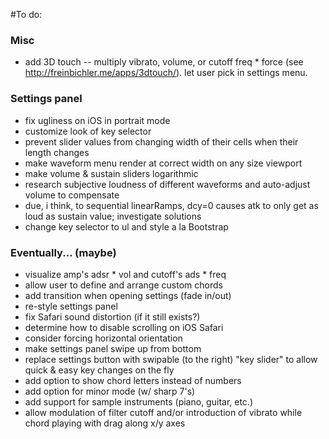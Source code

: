 #To do:

### Misc
* add 3D touch -- multiply vibrato, volume, or cutoff freq * force (see http://freinbichler.me/apps/3dtouch/). let user pick in settings menu.

### Settings panel
* fix ugliness on iOS in portrait mode
* customize look of key selector
* prevent slider values from changing width of their cells when their length changes
* make waveform menu render at correct width on any size viewport
* make volume & sustain sliders logarithmic
* research subjective loudness of different waveforms and auto-adjust volume to compensate
* due, i think, to sequential linearRamps, dcy=0 causes atk to only get as loud as sustain value; investigate solutions
* change key selector to ul and style a la Bootstrap

### Eventually... (maybe)
* visualize amp's adsr * vol and cutoff's ads * freq
* allow user to define and arrange custom chords
* add transition when opening settings (fade in/out)
* re-style settings panel
* fix Safari sound distortion (if it still exists?)
* determine how to disable scrolling on iOS Safari
* consider forcing horizontal orientation
* make settings panel swipe up from bottom
* replace settings button with swipable (to the right) "key slider" to allow quick & easy key changes on the fly
* add option to show chord letters instead of numbers
* add option for minor mode (w/ sharp 7's)
* add support for sample instruments (piano, guitar, etc.)
* allow modulation of filter cutoff and/or introduction of vibrato while chord playing with drag along x/y axes

